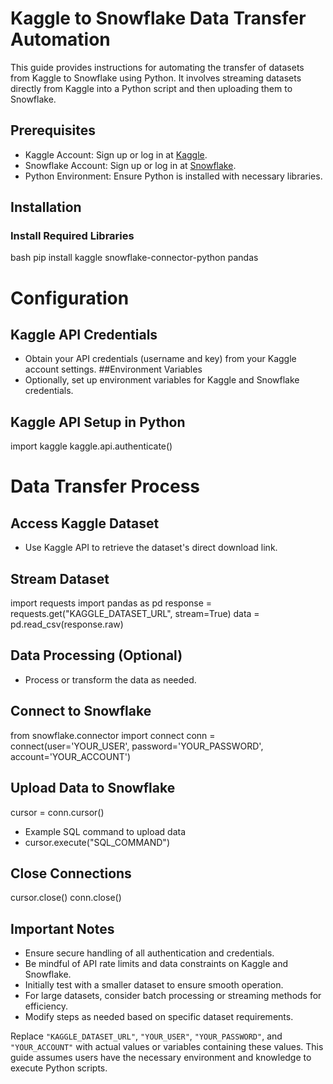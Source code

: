 # Kaggle to Snowflake Data Transfer Automation

This guide provides instructions for automating the transfer of datasets from Kaggle to Snowflake using Python. It involves streaming datasets directly from Kaggle into a Python script and then uploading them to Snowflake.

## Prerequisites
- Kaggle Account: Sign up or log in at [Kaggle](https://www.kaggle.com/).
- Snowflake Account: Sign up or log in at [Snowflake](https://www.snowflake.com/).
- Python Environment: Ensure Python is installed with necessary libraries.

## Installation

### Install Required Libraries
bash
pip install kaggle snowflake-connector-python pandas

# Configuration

## Kaggle API Credentials
- Obtain your API credentials (username and key) from your Kaggle account settings.
##Environment Variables
- Optionally, set up environment variables for Kaggle and Snowflake credentials.
  
## Kaggle API Setup in Python
import kaggle
kaggle.api.authenticate()

# Data Transfer Process

## Access Kaggle Dataset
- Use Kaggle API to retrieve the dataset's direct download link.
  
## Stream Dataset
import requests
import pandas as pd
response = requests.get("KAGGLE_DATASET_URL", stream=True)
data = pd.read_csv(response.raw)

## Data Processing (Optional)
- Process or transform the data as needed.
  
## Connect to Snowflake
from snowflake.connector import connect
conn = connect(user='YOUR_USER', password='YOUR_PASSWORD', account='YOUR_ACCOUNT')

## Upload Data to Snowflake
cursor = conn.cursor()
- Example SQL command to upload data
- cursor.execute("SQL_COMMAND")

## Close Connections
cursor.close()
conn.close()

## Important Notes
- Ensure secure handling of all authentication and credentials.
- Be mindful of API rate limits and data constraints on Kaggle and Snowflake.
- Initially test with a smaller dataset to ensure smooth operation.
- For large datasets, consider batch processing or streaming methods for efficiency.
- Modify steps as needed based on specific dataset requirements.

Replace `"KAGGLE_DATASET_URL"`, `"YOUR_USER"`, `"YOUR_PASSWORD"`, and `"YOUR_ACCOUNT"` with actual values or variables containing these values. This guide assumes users have the necessary environment and knowledge to execute Python scripts.

